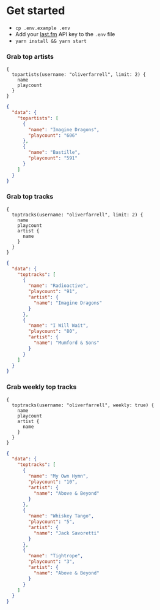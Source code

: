 # Get started
- `cp .env.example .env`
- Add your [last.fm](https://www.last.fm/api) API key to the `.env` file
- `yarn install && yarn start`

### Grab top artists

```
{
  topartists(username: "oliverfarrell", limit: 2) {
    name
    playcount
  }
}
```

```json
{
  "data": {
    "topartists": [
      {
        "name": "Imagine Dragons",
        "playcount": "606"
      },
      {
        "name": "Bastille",
        "playcount": "591"
      }
    ]
  }
}
```

### Grab top tracks

```
{
  toptracks(username: "oliverfarrell", limit: 2) {
    name
    playcount
    artist {
      name
    }
  }
}
```

```json
{
  "data": {
    "toptracks": [
      {
        "name": "Radioactive",
        "playcount": "91",
        "artist": {
          "name": "Imagine Dragons"
        }
      },
      {
        "name": "I Will Wait",
        "playcount": "80",
        "artist": {
          "name": "Mumford & Sons"
        }
      }
    ]
  }
}
```

### Grab weekly top tracks

```
{
  toptracks(username: "oliverfarrell", weekly: true) {
    name
    playcount
    artist {
      name
    }
  }
}
```

```json
{
  "data": {
    "toptracks": [
      {
        "name": "My Own Hymn",
        "playcount": "10",
        "artist": {
          "name": "Above & Beyond"
        }
      },
      {
        "name": "Whiskey Tango",
        "playcount": "5",
        "artist": {
          "name": "Jack Savoretti"
        }
      },
      {
        "name": "Tightrope",
        "playcount": "3",
        "artist": {
          "name": "Above & Beyond"
        }
      }
    ]
  }
}
```
